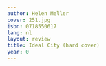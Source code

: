 ```yaml
---
author: Helen Meller
cover: 251.jpg
isbn: 0718550617
lang: nl
layout: review
title: Ideal City (hard cover)
year: 0
---
```


